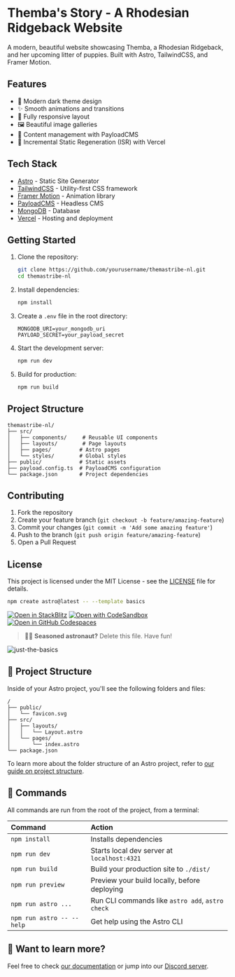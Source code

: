 # Themba's Story - A Rhodesian Ridgeback Website

A modern, beautiful website showcasing Themba, a Rhodesian Ridgeback, and her upcoming litter of puppies. Built with Astro, TailwindCSS, and Framer Motion.

## Features

- 🎨 Modern dark theme design
- ✨ Smooth animations and transitions
- 📱 Fully responsive layout
- 🖼️ Beautiful image galleries
- 📝 Content management with PayloadCMS
- 🔄 Incremental Static Regeneration (ISR) with Vercel

## Tech Stack

- [Astro](https://astro.build) - Static Site Generator
- [TailwindCSS](https://tailwindcss.com) - Utility-first CSS framework
- [Framer Motion](https://www.framer.com/motion/) - Animation library
- [PayloadCMS](https://payloadcms.com) - Headless CMS
- [MongoDB](https://www.mongodb.com) - Database
- [Vercel](https://vercel.com) - Hosting and deployment

## Getting Started

1. Clone the repository:
   ```bash
   git clone https://github.com/yourusername/themastribe-nl.git
   cd themastribe-nl
   ```

2. Install dependencies:
   ```bash
   npm install
   ```

3. Create a `.env` file in the root directory:
   ```env
   MONGODB_URI=your_mongodb_uri
   PAYLOAD_SECRET=your_payload_secret
   ```

4. Start the development server:
   ```bash
   npm run dev
   ```

5. Build for production:
   ```bash
   npm run build
   ```

## Project Structure

```
themastribe-nl/
├── src/
│   ├── components/     # Reusable UI components
│   ├── layouts/        # Page layouts
│   ├── pages/         # Astro pages
│   └── styles/        # Global styles
├── public/            # Static assets
├── payload.config.ts  # PayloadCMS configuration
└── package.json       # Project dependencies
```

## Contributing

1. Fork the repository
2. Create your feature branch (`git checkout -b feature/amazing-feature`)
3. Commit your changes (`git commit -m 'Add some amazing feature'`)
4. Push to the branch (`git push origin feature/amazing-feature`)
5. Open a Pull Request

## License

This project is licensed under the MIT License - see the [LICENSE](LICENSE) file for details.

```sh
npm create astro@latest -- --template basics
```

[![Open in StackBlitz](https://developer.stackblitz.com/img/open_in_stackblitz.svg)](https://stackblitz.com/github/withastro/astro/tree/latest/examples/basics)
[![Open with CodeSandbox](https://assets.codesandbox.io/github/button-edit-lime.svg)](https://codesandbox.io/p/sandbox/github/withastro/astro/tree/latest/examples/basics)
[![Open in GitHub Codespaces](https://github.com/codespaces/badge.svg)](https://codespaces.new/withastro/astro?devcontainer_path=.devcontainer/basics/devcontainer.json)

> 🧑‍🚀 **Seasoned astronaut?** Delete this file. Have fun!

![just-the-basics](https://github.com/withastro/astro/assets/2244813/a0a5533c-a856-4198-8470-2d67b1d7c554)

## 🚀 Project Structure

Inside of your Astro project, you'll see the following folders and files:

```text
/
├── public/
│   └── favicon.svg
├── src/
│   ├── layouts/
│   │   └── Layout.astro
│   └── pages/
│       └── index.astro
└── package.json
```

To learn more about the folder structure of an Astro project, refer to [our guide on project structure](https://docs.astro.build/en/basics/project-structure/).

## 🧞 Commands

All commands are run from the root of the project, from a terminal:

| Command                   | Action                                           |
| :------------------------ | :----------------------------------------------- |
| `npm install`             | Installs dependencies                            |
| `npm run dev`             | Starts local dev server at `localhost:4321`      |
| `npm run build`           | Build your production site to `./dist/`          |
| `npm run preview`         | Preview your build locally, before deploying     |
| `npm run astro ...`       | Run CLI commands like `astro add`, `astro check` |
| `npm run astro -- --help` | Get help using the Astro CLI                     |

## 👀 Want to learn more?

Feel free to check [our documentation](https://docs.astro.build) or jump into our [Discord server](https://astro.build/chat).
